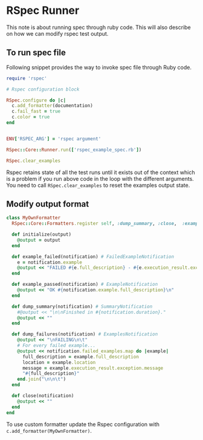 # RSpec Runner
This note is about running spec through ruby code. This will also describe on
how we can modify rspec test output.


## To run spec file

Following snippet provides the way to invoke spec file through Ruby code.

```ruby
require 'rspec'

# Rspec configuration block 

RSpec.configure do |c|
  c.add_formatter(documentation)
  c.fail_fast = true 
  c.color = true
end


ENV['RSPEC_ARG'] = 'rspec argument'

RSpec::Core::Runner.run(['rspec_example_spec.rb'])

RSpec.clear_examples
```

Rspec retains state of all the test runs until it exists out of the context
which is a problem if you run above code in the loop with the different
arguments. You need to call `RSpec.clear_examples` to reset the examples output
state.

## Modify output format


```ruby
class MyOwnFormatter
  RSpec::Core::Formatters.register self, :dump_summary, :close,  :example_failed, :example_passed

  def initialize(output)
    @output = output
  end

  def example_failed(notification) # FailedExampleNotification
    e = notification.example
    @output << "FAILED #{e.full_description} - #{e.execution_result.exception.message} \n"
  end

  def example_passed(notification) # ExampleNotification
    @output << "OK #{notification.example.full_description}\n"
  end

  def dump_summary(notification) # SummaryNotification
    #@output << "\n\nFinished in #{notification.duration}."
    @output << ""
  end

  def dump_failures(notification) # ExamplesNotification
    @output << "\nFAILING\n\t"
    # For every failed example...
    @output << notification.failed_examples.map do |example|
      full_description = example.full_description
      location = example.location
      message = example.execution_result.exception.message
      "#{full_description}"
    end.join("\n\n\t")
  end

  def close(notification)
    @output << ""
  end
end
```

To use custom formatter update the Rspec configuration with
`c.add_formatter(MyOwnFormatter)`.

